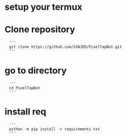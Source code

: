 # setup your termux
   # Clone repository 
      '''
      git clone https://github.com/S1NJED/PixelTapBot.git
      '''
   # go to directory
      '''
      cd PixelTapBot
      '''
   # install req
      '''
      python -m pip install -r requirements.txt
      '''
      
